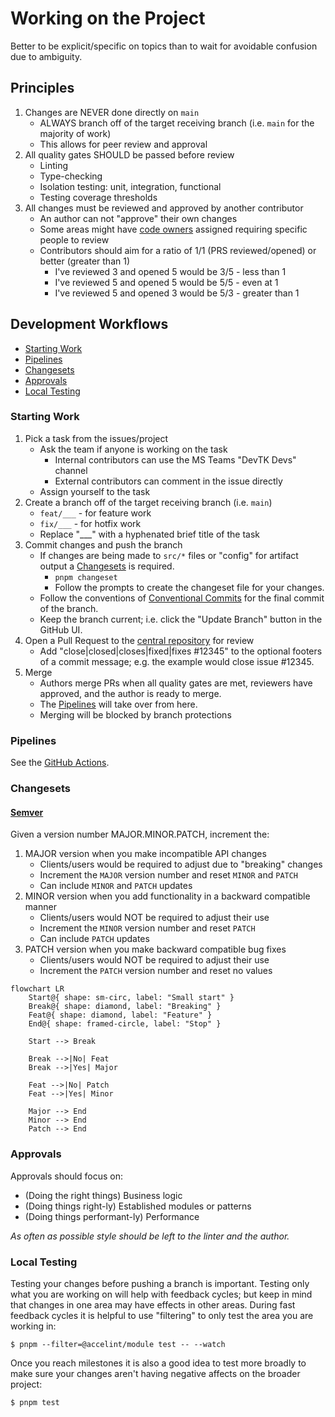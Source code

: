 # Working on the Project

Better to be explicit/specific on topics than to wait for avoidable confusion due to ambiguity.

## Principles

1. Changes are NEVER done directly on `main`
    - ALWAYS branch off of the target receiving branch (i.e. `main` for the majority of work)
    - This allows for peer review and approval
2. All quality gates SHOULD be passed before review
    - Linting
    - Type-checking
    - Isolation testing: unit, integration, functional
    - Testing coverage thresholds
3. All changes must be reviewed and approved by another contributor
    - An author can not "approve" their own changes
    - Some areas might have [code owners](../.github/CODEOWNERS.md) assigned requiring specific people to review
    - Contributors should aim for a ratio of 1/1 (PRS reviewed/opened) or better (greater than 1)
        - I've reviewed 3 and opened 5 would be 3/5 - less than 1
        - I've reviewed 5 and opened 5 would be 5/5 - even at 1
        - I've reviewed 5 and opened 3 would be 5/3 - greater than 1

## Development Workflows

- [Starting Work](#starting-work)
- [Pipelines](#pipelines)
- [Changesets](#changesets)
- [Approvals](#approvals)
- [Local Testing](#local-testing)

### Starting Work

1. Pick a task from the issues/project
    - Ask the team if anyone is working on the task
        - Internal contributors can use the MS Teams "DevTK Devs" channel
        - External contributors can comment in the issue directly
    - Assign yourself to the task
2. Create a branch off of the target receiving branch (i.e. `main`)
    - `feat/___` - for feature work
    - `fix/___` - for hotfix work
    - Replace "___" with a hyphenated brief title of the task
3. Commit changes and push the branch
    - If changes are being made to `src/*` files or "config" for artifact output a [Changesets](#changesets) is required.
        - `pnpm changeset`
        - Follow the prompts to create the changeset file for your changes.
    - Follow the conventions of [Conventional Commits](https://www.conventionalcommits.org/en/v1.0.0/) for the final commit of the branch.
    - Keep the branch current; i.e. click the "Update Branch" button in the GitHub UI.
4. Open a Pull Request to the [central repository](github.com/gohypergiant/standard-toolkit) for review
    - Add "close|closed|closes|fixed|fixes #12345" to the optional footers of a commit message; e.g. the example would close issue #12345.
5. Merge
    - Authors merge PRs when all quality gates are met, reviewers have approved, and the author is ready to merge.
    - The [Pipelines](#pipelines) will take over from here.
    - Merging will be blocked by branch protections

### Pipelines

See the [GitHub Actions](../.github/workflows/).

### Changesets

#### [Semver](https://semver.org/)

Given a version number MAJOR.MINOR.PATCH, increment the:

1. MAJOR version when you make incompatible API changes
    - Clients/users would be required to adjust due to "breaking" changes
    - Increment the `MAJOR` version number and reset `MINOR` and `PATCH`
    - Can include `MINOR` and `PATCH` updates
2. MINOR version when you add functionality in a backward compatible manner
    - Clients/users would NOT be required to adjust their use
    - Increment the `MINOR` version number and reset `PATCH`
    - Can include `PATCH` updates
3. PATCH version when you make backward compatible bug fixes
    - Clients/users would NOT be required to adjust their use
    - Increment the `PATCH` version number and reset no values

```mermaid
flowchart LR
    Start@{ shape: sm-circ, label: "Small start" }
    Break@{ shape: diamond, label: "Breaking" }
    Feat@{ shape: diamond, label: "Feature" }
    End@{ shape: framed-circle, label: "Stop" }

    Start --> Break

    Break -->|No| Feat
    Break -->|Yes| Major

    Feat -->|No| Patch
    Feat -->|Yes| Minor

    Major --> End
    Minor --> End
    Patch --> End
```

### Approvals

Approvals should focus on:

- (Doing the right things) Business logic
- (Doing things right-ly) Established modules or patterns
- (Doing things performant-ly) Performance

*As often as possible style should be left to the linter and the author.*

### Local Testing

Testing your changes before pushing a branch is important. Testing only what you are working on will help with feedback cycles; but keep in mind that changes in one area may have effects in other areas. During fast feedback cycles it is helpful to use "filtering" to only test the area you are working in:

```$ pnpm --filter=@accelint/module test -- --watch```

Once you reach milestones it is also a good idea to test more broadly to make sure your changes aren't having negative affects on the broader project:

```$ pnpm test```
